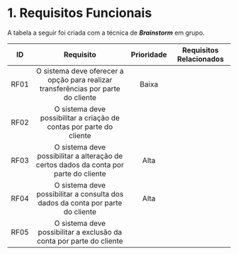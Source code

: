 # 1. Requisitos Funcionais

<p align="justify">A tabela a seguir foi criada com a técnica de <i><b>Brainstorm</b></i> em grupo.</p>

| ID   |                                 Requisito                                 | Prioridade | Requisitos Relacionados |
| :--: | :-----------------------------------------------------------------------: | :--------: | :---------: |
| RF01 |              O sistema deve oferecer a opção para realizar transferências por parte do cliente   |  Baixa     |             |
| RF02 |        O sistema deve possibilitar a criação de contas por parte do cliente     |             |
| RF03 |O sistema deve possibilitar a alteração de certos dados da conta por parte do cliente|  Alta     |             |
| RF04 |O sistema deve possibilitar a consulta dos dados da conta por parte do cliente|  Alta     |             |
| RF05 |O sistema deve possibilitar a exclusão da conta por parte do cliente     |             |